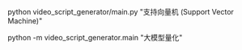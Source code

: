 python video_script_generator/main.py "支持向量机 (Support Vector Machine)"

python -m video_script_generator.main "大模型量化"

